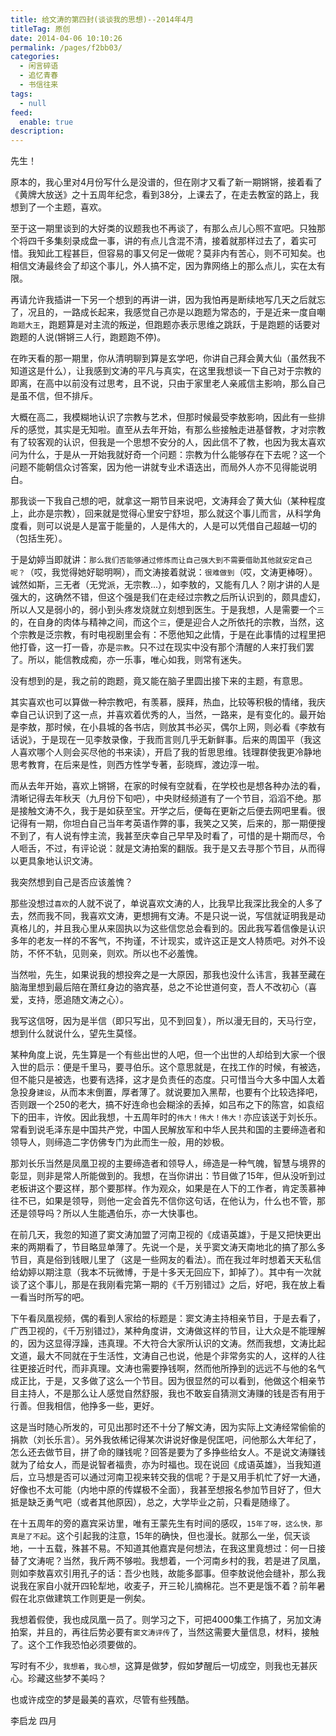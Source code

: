```yaml
---
title: 给文涛的第四封(谈谈我的思想)--2014年4月
titleTag: 原创
date: 2014-04-06 10:10:26
permalink: /pages/f2bb03/
categories: 
  - 闲言碎语
  - 追忆青春
  - 书信往来
tags: 
  - null
feed: 
  enable: true
description: 
---
```


先生！

原本的，我心里对4月份写什么是没谱的，但在刚才又看了新一期锵锵，接着看了《黄牌大放送》之十五周年纪念，看到38分，上课去了，在走去教室的路上，我想到了一个主题，喜欢。

至于这一期里谈到的大好类的议题我也不再谈了，有那么点儿心照不宣吧。只独那个将四千多集刻录成盘一事，讲的有点儿含混不清，接着就那样过去了，着实可惜。我知此工程甚巨，但容易的事又何足一做呢？莫非内有苦心，则不可知矣。也相信文涛最终会了却这个事儿，外人搞不定，因为靠网络上的那么点儿，实在太有限。

再请允许我插讲一下另一个想到的再讲一讲，因为我怕再是断续地写几天之后就忘了，况且的，一路成长起来，我感觉自己亦是以跑题为常态的，于是近来一度自嘲`跑题大王`，跑题算是对主流的叛逆，但跑题亦表示思维之跳跃，于是跑题的话要对跑题的人说(锵锵三人行，跑题跑不停)。

在昨天看的那一期里，你从清明聊到算是玄学吧，你讲自己拜会黄大仙（虽然我不知道这是什么），让我感到文涛的平凡与真实，在这里我想谈一下自己对于宗教的即离，在高中以前没有过思考，且不说，只由于家里老人亲戚信主影响，那么自己是虽不信，但不排斥。

大概在高二，我模糊地认识了宗教与艺术，但那时候最受李敖影响，因此有一些排斥的感觉，其实是无知啦。直至从去年开始，有那么些接触走进基督教，才对宗教有了较客观的认识，但我是一个思想不安分的人，因此信不了教，也因为我太喜欢问为什么，于是从一开始我就好奇一个问题：宗教为什么能够存在下去呢？这一个问题不能朝信众讨答案，因为他一讲就专业术语迭出，而局外人亦不见得能说明白。

那我谈一下我自己想的吧，就拿这一期节目来说吧，文涛拜会了黄大仙（某种程度上，此亦是宗教），回来就是觉得心里安宁舒坦，那么就这个事儿而言，从科学角度看，则可以说是人是富于能量的，人是伟大的，人是可以凭借自己超越一切的（包括生死）。

于是幼婷当即就讲：`那么我们否能够通过修炼而让自己强大到不需要借助其他就安定自己呢？`（哎，我觉得她好聪明啊），而文涛接着就说：`很难做到`（哎，文涛更棒呀）。诚然如斯，三无者（无党派，无宗教...），如李敖的，又能有几人？刚才讲的人是强大的，这确然不错，但这个强是我们在走经过宗教之后所认识到的，颇具虚幻，所以人又是弱小的，弱小到头疼发烧就立刻想到医生。于是我想，人是需要一个`三`的，在自身的肉体与精神之间，而这个`三`，便是迎合人之所依托的宗教，当然，这个宗教是泛宗教，有时电视剧里会有：不愿他知之此情，于是在此事情的过程里把他打昏，这一打一昏，亦是`宗教`。只不过在现实中没有那个清醒的人来打我们罢了。所以，能信教成痴，亦一乐事，唯心如我，则常有迷失。

没有想到的是，我之前的跑题，竟又能在脑子里圆出接下来的主题，有意思。

其实喜欢也可以算做一种宗教吧，有羡慕，膜拜，热血，比较等积极的情绪，我庆幸自己认识到了这一点，并喜欢着优秀的人，当然，一路来，是有变化的。最开始是李敖，那时候，在小县城的各书店，则放其书必买，偶尔上网，则必看《李敖有话说》，于是现在一见李敖录像，于我而言则几乎无新鲜事。后来的周国平（我这人喜欢哪个人则会买尽他的书来读），开启了我的哲思思维。钱理群使我更冷静地思考教育，在后来是性，则西方性学专著，彭晓辉，渡边淳一啦。

而从去年开始，喜欢上锵锵，在家的时候有空就看，在学校也是想各种办法的看，清晰记得去年秋天（九月份下旬吧），中央财经频道有了一个节目，滔滔不绝。那是接触文涛不久，我于是如获至宝。开学之后，便每在更新之后便去网吧里看。很记得有一期，你坦白自己当年考英语作弊的事，我笑之又笑，后来的，那一期便搜不到了，有人说有悖主流，我甚至庆幸自己早早及时看了，可惜的是十期而尽，令人咂舌，不过，有评论说：就是文涛拍案的翻版。我于是又去寻那个节目，从而得以更具象地认识文涛。

我突然想到自己是否应该羞愧？

那些没想过`喜欢`的人就不说了，单说喜欢文涛的人，比我早比我深比我全的人多了去，然而我不同，我喜欢文涛，更想拥有文涛。不是只说一说，写信就证明我是动真格儿的，并且我心里从来固执以为这些信您总会看到的。因此我写着信像是认识多年的老友一样的不客气，不拘谨，不计现实，或许这正是文人特质吧。对外不设防，不怀不轨，见则亲，则欢。所以也不必羞愧。

当然啦，先生，如果说我的想投奔之是一大原因，那我也没什么讳言，我甚至藏在脑海里想到最后陪在萧红身边的骆宾基，总之不论世道何变，吾人不改初心（喜爱，支持，愿追随文涛之心）。

我写这信呀，因为是半信（即只写出，见不到回复），所以漫无目的，天马行空，想到什么就说什么，望先生莫怪。

某种角度上说，先生算是一个有些出世的人吧，但一个出世的人却给到大家一个很入世的启示：便是千里马，要寻伯乐。这个意思就是，在找工作的时候，有被选，但不能只是被选，也要有选择，这才是负责任的态度。只可惜当今大多中国人太着急投身`建设`，从而本末倒置，厚者薄了。就说要加入黑帮，也要有个比较选择吧，否则跟一个250的老大，搞不好连命也会糊涂的丢掉，如吕布之下的陈宫，如袁绍下的田丰，许攸。因此我想，十五周年时的`伟大！伟大！伟大！`亦应该送于刘长乐。常看到说毛泽东是中国共产党，中国人民解放军和中华人民共和国的主要缔造者和领导人，则缔造二字仿佛专门为此而生一般，用的妙极。

那刘长乐当然是凤凰卫视的主要缔造者和领导人，缔造是一种气魄，智慧与境界的彰显，则非是常人所能做到的。我想，在当你讲出：节目做了15年，但从没听到过老板讲这个要这样，那个要那样。作为观众，如果是在人下的工作者，肯定羡慕神往不已，如果是领导，则他一定会首先不信你这句话，在他认为，什么也不管，那还是领导吗？所以人生能遇伯乐，亦一大快事也。

在前几天，我忽的知道了窦文涛加盟了河南卫视的《成语英雄》，于是又把快更出来的两期看了，节目略显单薄了。先说一个是，关乎窦文涛天南地北的搞了那么多节目，真是俗到钱眼儿里了（这是一些网友的看法）。而在我过年时想着天天私信给幼婷以期注意（我本不玩微博，于是十多天无回应下，卸掉了）。其中有一次就谈了这个事儿，那是在我刚看完第一期的《千万别错过》之后，好吧，我在放上看一看当时所写的吧。

下午看凤凰视频，偶的看到人家给的标题是：窦文涛主持相亲节目，于是去看了，广西卫视的，《千万别错过》，某种角度讲，文涛做这样的节目，让大众是不能理解的，因为这显得浮躁，违真理。不大符合大家所认识的文涛。然而我想，文涛比起文道，最大不同就在于生活性，文涛自己也说，他是个非常务实的人，这样的人往往更接近时代，而非真理。文涛也需要挣钱啊，然而他所挣到的远远不与他的名气成正比，于是，又多做了这么一个节目。因为很显然的可以看到，他做这个相亲节目主持人，不是那么让人感觉自然舒服，我也不敢妄自猜测文涛赚的钱是否有用于行善。但我相信，他挣多一些，更好。

这是当时随心所发的，可见出那时还不十分了解文涛，因为实际上文涛经常偷偷的捐款（刘长乐言）。另外我依稀记得某次讲说好像是倪匡吧，问他那么大年纪了，怎么还去做节目，拼了命的赚钱呢？回答是要为了多挣些给女人。不是说文涛赚钱就为了给女人，而是说智者福贵，亦为时福也。现在说回《成语英雄》，当我知道后，立马想是否可以通过河南卫视来转交我的信呢？于是又用手机忙了好一大通，好像也不太可能（内地中原的传媒极不全面），我甚至想报名参加节目好了，但大抵是缺乏勇气吧（或者其他原因），总之，大学毕业之前，只看是随缘了。

在十五周年的旁的嘉宾采访里，唯有王蒙先生有时间的感叹，`15年了呀，这么快，那真是了不起`。这个引起我的注意，15年的确快，但也漫长。就那么一坐，侃天谈地，一十五载，殊甚不易。不知道其他嘉宾是何想法，在我这里竟想过：何一日接替了文涛呢？当然，我斤两不够啦。我想着，一个河南乡村的我，若是进了凤凰，则如李敖喜欢引用孔子的话：吾少也贱，故能多鄙事。但李敖说他会缝补，那么我说我在家自小就开四轮犁地，收麦子，开三轮儿摘棉花。岂不更是饿不着？前年暑假在北京做建筑工作则更是一例矣。

我想着假使，我也成凤凰一员了。则学习之下，可把4000集工作搞了，另加文涛拍案，并且的，再往后势必要有`窦文涛评传`了，当然这需要大量信息，材料，接触了。这个工作我恐怕必须要做的。

写时有不少，`我想着`，`我心想`，这算是做梦，假如梦醒后一切成空，则我也无甚灰心。珍藏这些梦不美吗？

也或许成空的梦是最美的喜欢，尽管有些残酷。

李启龙 四月
